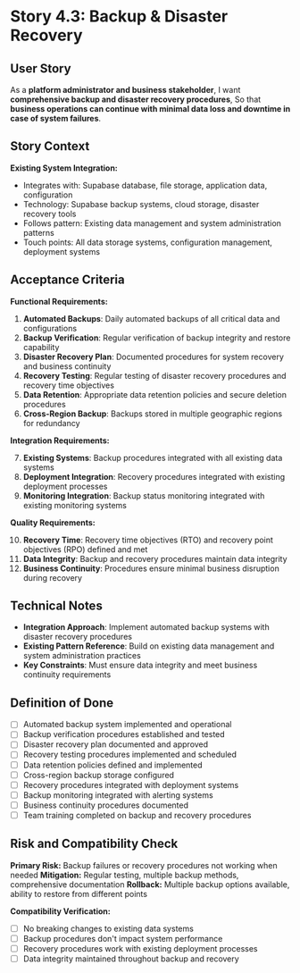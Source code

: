 # Story 4.3: Backup & Disaster Recovery

## User Story

As a **platform administrator and business stakeholder**,
I want **comprehensive backup and disaster recovery procedures**,
So that **business operations can continue with minimal data loss and downtime in case of system failures**.

## Story Context

**Existing System Integration:**
- Integrates with: Supabase database, file storage, application data, configuration
- Technology: Supabase backup systems, cloud storage, disaster recovery tools
- Follows pattern: Existing data management and system administration patterns
- Touch points: All data storage systems, configuration management, deployment systems

## Acceptance Criteria

**Functional Requirements:**

1. **Automated Backups**: Daily automated backups of all critical data and configurations
2. **Backup Verification**: Regular verification of backup integrity and restore capability
3. **Disaster Recovery Plan**: Documented procedures for system recovery and business continuity
4. **Recovery Testing**: Regular testing of disaster recovery procedures and recovery time objectives
5. **Data Retention**: Appropriate data retention policies and secure deletion procedures
6. **Cross-Region Backup**: Backups stored in multiple geographic regions for redundancy

**Integration Requirements:**

7. **Existing Systems**: Backup procedures integrated with all existing data systems
8. **Deployment Integration**: Recovery procedures integrated with existing deployment processes
9. **Monitoring Integration**: Backup status monitoring integrated with existing monitoring systems

**Quality Requirements:**

10. **Recovery Time**: Recovery time objectives (RTO) and recovery point objectives (RPO) defined and met
11. **Data Integrity**: Backup and recovery procedures maintain data integrity
12. **Business Continuity**: Procedures ensure minimal business disruption during recovery

## Technical Notes

- **Integration Approach**: Implement automated backup systems with disaster recovery procedures
- **Existing Pattern Reference**: Build on existing data management and system administration practices
- **Key Constraints**: Must ensure data integrity and meet business continuity requirements

## Definition of Done

- [ ] Automated backup system implemented and operational
- [ ] Backup verification procedures established and tested
- [ ] Disaster recovery plan documented and approved
- [ ] Recovery testing procedures implemented and scheduled
- [ ] Data retention policies defined and implemented
- [ ] Cross-region backup storage configured
- [ ] Recovery procedures integrated with deployment systems
- [ ] Backup monitoring integrated with alerting systems
- [ ] Business continuity procedures documented
- [ ] Team training completed on backup and recovery procedures

## Risk and Compatibility Check

**Primary Risk:** Backup failures or recovery procedures not working when needed
**Mitigation:** Regular testing, multiple backup methods, comprehensive documentation
**Rollback:** Multiple backup options available, ability to restore from different points

**Compatibility Verification:**
- [ ] No breaking changes to existing data systems
- [ ] Backup procedures don't impact system performance
- [ ] Recovery procedures work with existing deployment processes
- [ ] Data integrity maintained throughout backup and recovery
